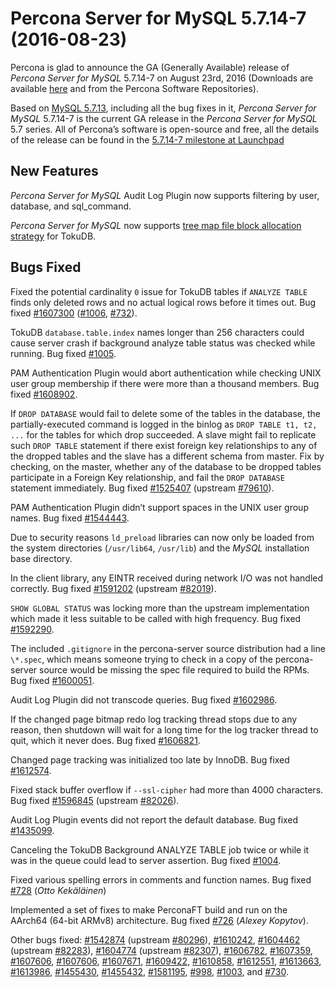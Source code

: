 # Percona Server for MySQL 5.7.14-7 (2016-08-23)

Percona is glad to announce the GA (Generally Available) release of *Percona Server for MySQL* 5.7.14-7 on August 23rd, 2016 (Downloads are available [here](http://www.percona.com/downloads/Percona-Server-5.7/Percona-Server-5.7.14-7/)
and from the Percona Software Repositories).

Based on [MySQL 5.7.13](http://dev.mysql.com/doc/relnotes/mysql/5.7/en/news-5-7-14.html), including
all the bug fixes in it, *Percona Server for MySQL* 5.7.14-7 is the current GA release in
the *Percona Server for MySQL* 5.7 series. All of Percona’s software is open-source and
free, all the details of the release can be found in the [5.7.14-7 milestone at
Launchpad](https://launchpad.net/percona-server/+milestone/5.7.14-7)

## New Features

*Percona Server for MySQL* Audit Log Plugin now supports filtering by user, database, and
sql_command.

*Percona Server for MySQL* now supports [tree map file block allocation strategy](https://www.percona.com/blog/2016/08/17/improve-tokudbperconaft-fragmented-data-file-performance/)
for TokuDB.

## Bugs Fixed

Fixed the potential cardinality `0` issue for TokuDB tables if `ANALYZE
TABLE` finds only deleted rows and no actual logical rows before it times
out. Bug fixed [#1607300](https://bugs.launchpad.net/percona-server/+bug/1607300) ([#1006](https://tokutek.atlassian.net/browse/DB-1006), [#732](https://tokutek.atlassian.net/browse/FT-732)).

TokuDB `database.table.index` names longer than 256 characters could cause
server crash if background analyze table status was checked while running. Bug fixed
[#1005](https://tokutek.atlassian.net/browse/DB-1005).

PAM Authentication Plugin would abort authentication while checking UNIX user group
membership if there were more than a thousand members. Bug fixed
[#1608902](https://bugs.launchpad.net/percona-server/+bug/1608902).

If `DROP DATABASE` would fail to delete some of the tables in the database,
the partially-executed command is logged in the binlog as `DROP TABLE t1, t2,
...`  for the tables for which drop succeeded. A slave might fail to
replicate such `DROP TABLE` statement if there exist foreign key
relationships to any of the dropped tables and the slave has a different
schema from master. Fix by checking, on the master, whether any of the
database to be dropped tables participate in a Foreign Key relationship, and
fail the `DROP DATABASE` statement immediately. Bug fixed [#1525407](https://bugs.launchpad.net/percona-server/+bug/1525407)
(upstream [#79610](http://bugs.mysql.com/bug.php?id=79610)).

PAM Authentication Plugin didn’t support spaces in the UNIX user group names. Bug
fixed [#1544443](https://bugs.launchpad.net/percona-server/+bug/1544443).

Due to security reasons `ld_preload` libraries can now only be loaded from
the system directories (`/usr/lib64`, `/usr/lib`) and the *MySQL*
installation base directory.

In the client library, any EINTR received during network I/O was not handled
correctly. Bug fixed [#1591202](https://bugs.launchpad.net/percona-server/+bug/1591202) (upstream [#82019](http://bugs.mysql.com/bug.php?id=82019)).

`SHOW GLOBAL STATUS` was locking more than the upstream implementation which
made it less suitable to be called with high frequency. Bug fixed
[#1592290](https://bugs.launchpad.net/percona-server/+bug/1592290).

The included `.gitignore` in the percona-server source distribution had
a line `\*.spec`, which means someone trying to check in a copy of the
percona-server source would be missing the spec file required to build the
RPMs. Bug fixed [#1600051](https://bugs.launchpad.net/percona-server/+bug/1600051).

Audit Log Plugin did not transcode queries. Bug fixed [#1602986](https://bugs.launchpad.net/percona-server/+bug/1602986).

If the changed page bitmap redo log tracking thread stops due to any reason,
then shutdown will wait for a long time for the log tracker thread to quit,
which it never does. Bug fixed [#1606821](https://bugs.launchpad.net/percona-server/+bug/1606821).

Changed page tracking was initialized too late by InnoDB. Bug fixed
[#1612574](https://bugs.launchpad.net/percona-server/+bug/1612574).

Fixed stack buffer overflow if `--ssl-cipher` had more than 4000
characters. Bug fixed [#1596845](https://bugs.launchpad.net/percona-server/+bug/1596845) (upstream [#82026](http://bugs.mysql.com/bug.php?id=82026)).

Audit Log Plugin events did not report the default database. Bug fixed
[#1435099](https://bugs.launchpad.net/percona-server/+bug/1435099).

Canceling the TokuDB Background ANALYZE TABLE job twice or while it was
in the queue could lead to server assertion. Bug fixed [#1004](https://tokutek.atlassian.net/browse/DB-1004).

Fixed various spelling errors in comments and function names. Bug fixed
[#728](https://tokutek.atlassian.net/browse/FT-728) (*Otto Kekäläinen*)

Implemented a set of fixes to make PerconaFT build and run on the AArch64
(64-bit ARMv8) architecture. Bug fixed [#726](https://tokutek.atlassian.net/browse/FT-726) (*Alexey Kopytov*).

Other bugs fixed: [#1542874](https://bugs.launchpad.net/percona-server/+bug/1542874) (upstream [#80296](http://bugs.mysql.com/bug.php?id=80296)), [#1610242](https://bugs.launchpad.net/percona-server/+bug/1610242),
[#1604462](https://bugs.launchpad.net/percona-server/+bug/1604462) (upstream [#82283](http://bugs.mysql.com/bug.php?id=82283)), [#1604774](https://bugs.launchpad.net/percona-server/+bug/1604774) (upstream
[#82307](http://bugs.mysql.com/bug.php?id=82307)), [#1606782](https://bugs.launchpad.net/percona-server/+bug/1606782), [#1607359](https://bugs.launchpad.net/percona-server/+bug/1607359), [#1607606](https://bugs.launchpad.net/percona-server/+bug/1607606),
[#1607606](https://bugs.launchpad.net/percona-server/+bug/1607606), [#1607671](https://bugs.launchpad.net/percona-server/+bug/1607671), [#1609422](https://bugs.launchpad.net/percona-server/+bug/1609422), [#1610858](https://bugs.launchpad.net/percona-server/+bug/1610858), [#1612551](https://bugs.launchpad.net/percona-server/+bug/1612551),
[#1613663](https://bugs.launchpad.net/percona-server/+bug/1613663), [#1613986](https://bugs.launchpad.net/percona-server/+bug/1613986), [#1455430](https://bugs.launchpad.net/percona-server/+bug/1455430), [#1455432](https://bugs.launchpad.net/percona-server/+bug/1455432), [#1581195](https://bugs.launchpad.net/percona-server/+bug/1581195),
[#998](https://tokutek.atlassian.net/browse/DB-998), [#1003](https://tokutek.atlassian.net/browse/DB-1003), and [#730](https://tokutek.atlassian.net/browse/FT-730).
